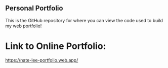 ## Personal Portfolio


This is the GitHub repository for where you can view the code used to build my web portfolio!

# Link to Online Portfolio:


https://nate-lee-portfolio.web.app/
